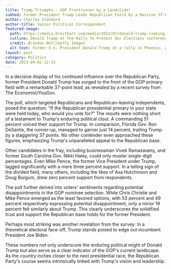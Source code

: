 ```yaml
---
title: Trump Triumphs - GOP Frontrunner by a Landslide!
subhed: Former President Trump Leads Republican Field by a Massive 37-Point Margin
author: Charles Standard
author-title: Senior Political Correspondent
featured-image: 
  path: https://media.breitbart.com/media/2023/07/donald-trump-looking-filephoto-2021-getty-640x480.jpg
  cutline: Donald Trump at the Rally To Protect Our Elections conference in Phoenix, Arizona.
  credit: Brandon Bell/Getty Images
  alt-text: Former U.S. President Donald Trump at a rally in Phoenix, Arizona.
layout: post
category: Politics
date: 2023-09-02 12:15
---
```


In a decisive display of his continued influence over the Republican Party, former President Donald Trump has surged to the front of the GOP primary field with a remarkable 37-point lead, as revealed by a recent survey from The Economist/YouGov.

The poll, which targeted Republicans and Republican-leaning independents, posed the question: "If the Republican presidential primary in your state were held today, who would you vote for?" The results were nothing short of a testament to Trump's enduring political clout. A commanding 51 percent voiced their support for Trump. In comparison, Florida Gov. Ron DeSantis, the runner-up, managed to garner just 14 percent, trailing Trump by a staggering 37 points. No other contender even approached these figures, emphasizing Trump's unparalleled appeal to the Republican base.

Other candidates in the fray, including businessman Vivek Ramaswamy, and former South Carolina Gov. Nikki Haley, could only muster single-digit percentages. Even Mike Pence, the former Vice President under Trump, lagged significantly with a mere three percent support. In a telling sign of the divided field, many others, including the likes of Asa Hutchinson and Doug Burgum, drew zero percent support from respondents.

The poll further delved into voters' sentiments regarding potential disappointments in the GOP nominee selection. While Chris Christie and Mike Pence emerged as the least favored options, with 53 percent and 49 percent respectively expressing potential disappointment, only a minor 19 percent felt similarly about Trump. This clearly underscores the solidified trust and support the Republican base holds for the former President.

Perhaps most striking was another revelation from the survey: In a theoretical electoral face-off, Trump stands poised to edge out incumbent President Joe Biden. 

These numbers not only underscore the enduring political might of Donald Trump but also serve as a clear indicator of the GOP's current landscape. As the country inches closer to the next presidential race, the Republican Party's course seems intrinsically linked with Trump's vision and leadership.

